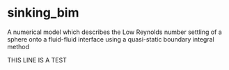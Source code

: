 # sinking_bim
A numerical model which describes the Low Reynolds number settling of a sphere onto a fluid-fluid interface using a quasi-static boundary integral method

THIS LINE IS A TEST